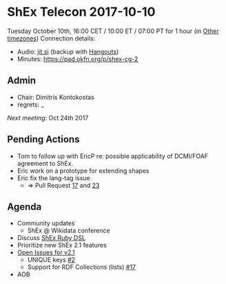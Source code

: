 # ShEx Telecon 2017-10-10

Tuesday October 10th, 16:00 CET / 10:00 ET / 07:00 PT for 1 hour (in [Other timezones](https://www.timeanddate.com/worldclock/fixedtime.html?msg=ShEx+CG&iso=20171010T16&p1=195&ah=1))
Connection details:

* Audio: [jit.si](https://meet.jit.si/ShEx) (backup with [Hangouts](http://tinyurl.com/ShEx-hangouts))
* Minutes: https://pad.okfn.org/p/shex-cg-2

## Admin

 * Chair: Dimitris Kontokostas
 * regrets: _

*Next meeting*: Oct 24th 2017

## Pending Actions
 * Tom to follow up with EricP re: possible applicability of DCMI/FOAF agreement to ShEx.
 * Eric  work on a prototype for extending shapes
 * Eric  fix the lang-tag issue
   * => Pull Request [17](https://github.com/shexSpec/spec/pull/17) and [23](https://github.com/shexSpec/shexTest/pull/23)
 
## Agenda
 * Community updates
   * ShEx @ Wikidata conference
 * Discuss [ShEx Ruby DSL](https://lists.w3.org/Archives/Public/public-shex/2017Oct/0000.html)
 * Prioritize new ShEx 2.1 features
 * [Open Issues for v2.1](https://github.com/shexSpec/shex/issues?q=is%3Aopen+is%3Aissue+milestone%3A2.1)
   * UNIQUE keys [#2](https://github.com/shexSpec/shex/issues/2)
   * Support for RDF Collections (lists) [#17](https://github.com/shexSpec/shex/issues/17)
 * AOB 

